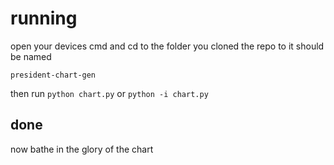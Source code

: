 # running
open your devices cmd and cd to the folder you cloned the repo to it should be named
```
president-chart-gen
```
then run `python chart.py` or `python -i chart.py`
## done
now bathe in the glory of the chart
